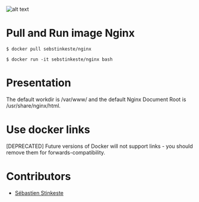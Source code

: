 ![alt text](https://www.nginx.com/wp-content/themes/nginx-theme/assets/img//logo.png)

# Pull and Run image Nginx
```
$ docker pull sebstinkeste/nginx
```


```
$ docker run -it sebstinkeste/nginx bash

```
# Presentation
The default workdir is /var/www/ and the default Nginx Document Root is /usr/share/nginx/html.

# Use docker links
[DEPRECATED] Future versions of Docker will not support links - you should remove them for forwards-compatibility.

# Contributors
*  [Sébastien Stinkeste](https://github.com/sebstinkeste)
